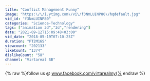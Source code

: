 ```yaml
---
title: "Conflict Management Funny"
image: "https:\/\/i.ytimg.com\/vi\/f3NmLUINP80\/hqdefault.jpg"
vid_id: "f3NmLUINP80"
categories: "Science-Technology"
tags: ["animation 3d","3d","rendering"]
date: "2021-09-12T15:09:48+03:00"
vid_date: "2018-05-19T07:10:25Z"
duration: "PT2M16S"
viewcount: "202133"
likeCount: "1374"
dislikeCount: "58"
channel: "Virtareal SB"
---
```

{% raw %}follow us @ www.facebook.com/virtarealmy{% endraw %}

